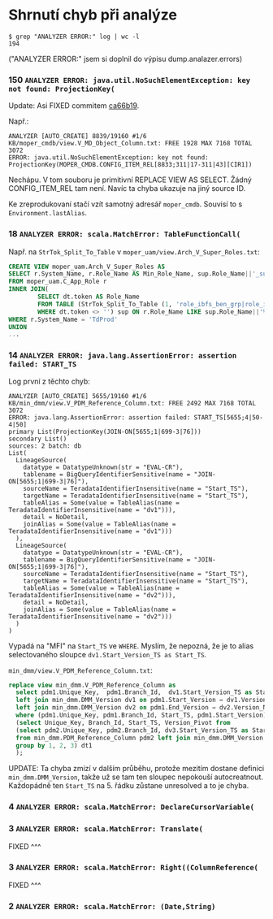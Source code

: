 # Shrnutí chyb při analýze

```
$ grep "ANALYZER ERROR:" log | wc -l
194
```

("ANALYZER ERROR:" jsem si doplnil do výpisu dump.analazer.errors)

### 150 `ANALYZER ERROR: java.util.NoSuchElementException: key not found: ProjectionKey(`

Update: Asi FIXED commitem [ca66b19](https://github.com/zombiqo/dalineage/commit/ca66b19a52cd42517db39a38069d049be82962ef).

Např.:
```
ANALYZER [AUTO_CREATE] 8839/19160 #1/6 KB/moper_cmdb/view.V_MD_Object_Column.txt: FREE 1928 MAX 7168 TOTAL 3072
ERROR: java.util.NoSuchElementException: key not found: ProjectionKey(MOPER_CMDB.CONFIG_ITEM_REL[8833;311|17-311|43][CIR1])
```
Nechápu. V tom souboru je primitivní REPLACE VIEW AS SELECT. Žádný CONFIG_ITEM_REL tam není. Navíc ta chyba ukazuje na jiný source ID.

Ke zreprodukovaní stačí vzít samotný adresář `moper_cmdb`. Souvisí to s `Environment.lastAlias`.

### 18 `ANALYZER ERROR: scala.MatchError: TableFunctionCall(`

Např. na `StrTok_Split_To_Table` v `moper_uam/view.Arch_V_Super_Roles.txt`:
```sql
CREATE VIEW moper_uam.Arch_V_Super_Roles AS
SELECT r.System_Name, r.Role_Name AS Min_Role_Name, sup.Role_Name||'_supp_auto' AS Sup_Role_Name
FROM moper_uam.C_App_Role r
INNER JOIN(
        SELECT dt.token AS Role_Name
        FROM TABLE (StrTok_Split_To_Table (1, 'role_ibfs_ben_grp|role_ibfs_ben|role_ibfs_bfa|role_ibfs_civ|role_ibfs_cmr|role_ibfs_cog|role_ibfs_dza|role_ibfs_gha|role_ibfs_gin|role_ibfs_grp|role_ibfs_mar_bnk|role_ibfs_mar_grp|role_ibfs_mar_sgl|role_ibfs_mar_tos|role_ibfs_mc|role_ibfs_mdg|role_ibfs_mrt|role_ibfs_sen|role_ibfs_shr|role_ibfs_tcd|role_ibfs_tgo|role_mcdq', '|') RETURNS (outkey INTEGER, tokennum INTEGER, token VARCHAR(500) CHARACTER SET Unicode)) AS dt
        WHERE dt.token <> '') sup ON r.Role_Name LIKE sup.Role_Name||'%' AND NOT(r.Role_Name = 'role_ibfs_ben_grp_stage' AND sup.Role_Name = 'role_ibfs_ben') AND NOT r.Role_Name LIKE '%supp_auto'
WHERE r.System_Name = 'TdProd'
UNION
...
```

### 14 `ANALYZER ERROR: java.lang.AssertionError: assertion failed: START_TS`

Log první z těchto chyb:
```
ANALYZER [AUTO_CREATE] 5655/19160 #1/6 KB/min_dmm/view.V_PDM_Reference_Column.txt: FREE 2492 MAX 7168 TOTAL 3072
ERROR: java.lang.AssertionError: assertion failed: START_TS[5655;4|50-4|50]
primary List(ProjectionKey(JOIN-ON[5655;1|699-3|76]))
secondary List()
sources: 2 batch: db
List(
  LineageSource(
    datatype = DatatypeUnknown(str = "EVAL-CR"),
    tablename = BigQueryIdentifierSensitive(name = "JOIN-ON[5655;1|699-3|76]"),
    sourceName = TeradataIdentifierInsensitive(name = "Start_TS"),
    targetName = TeradataIdentifierInsensitive(name = "Start_TS"),
    tableAlias = Some(value = TableAlias(name = TeradataIdentifierInsensitive(name = "dv1"))),
    detail = NoDetail,
    joinAlias = Some(value = TableAlias(name = TeradataIdentifierInsensitive(name = "dv1")))
  ),
  LineageSource(
    datatype = DatatypeUnknown(str = "EVAL-CR"),
    tablename = BigQueryIdentifierSensitive(name = "JOIN-ON[5655;1|699-3|76]"),
    sourceName = TeradataIdentifierInsensitive(name = "Start_TS"),
    targetName = TeradataIdentifierInsensitive(name = "Start_TS"),
    tableAlias = Some(value = TableAlias(name = TeradataIdentifierInsensitive(name = "dv2"))),
    detail = NoDetail,
    joinAlias = Some(value = TableAlias(name = TeradataIdentifierInsensitive(name = "dv2")))
  )
)
```

Vypadá na "MFI" na `Start_TS` ve `WHERE`. Myslím, že nepozná, že je to alias selectovaného sloupce `dv1.Start_Version_TS as Start_TS`.

`min_dmm/view.V_PDM_Reference_Column.txt`:
```sql
replace view min_dmm.V_PDM_Reference_Column as
  select pdm1.Unique_Key,  pdm1.Branch_Id,  dv1.Start_Version_TS as Start_TS, coalesce(dv2.End_Version_TS,timestamp '2999-12-31 23:59:59') as End_TS,  pdm1.Start_Version, pdm1.End_Version,  pdm1.Model_Unique_Key,  pdm1.Model_Code,  pdm1.Package_Unique_Key,  pdm1.Package_Code,  pdm1.Reference_Unique_Key,  pdm1.Reference_Code,  pdm1.Reference_Join_Nbr,  pdm1.Parent_Object_Unique_Key,  pdm1.Parent_Object,  pdm1.Parent_Column_Unique_Key,  pdm1.Parent_Column,  pdm1.Child_Object_Unique_Key,  pdm1.Child_Object,  pdm1.Child_Column_Unique_Key,  pdm1.Child_Column,  pdm1.Creator_Name,  pdm1.Creation_TS,  pdm1.Modifier,  pdm1.Modification_TS,  pdm1.Overall_Modification_TS,  pdm1.Parent_Unique_Key from min_dmm.PDM_Reference_Column pdm1
  left join min_dmm.DMM_Version dv1 on pdm1.Start_Version = dv1.Version_Number
  left join min_dmm.DMM_Version dv2 on pdm1.End_Version = dv2.Version_Number
  where (pdm1.Unique_Key, pdm1.Branch_Id, Start_TS, pdm1.Start_Version) in
  (select Unique_Key, Branch_Id, Start_TS, Version_Pivot from
  (select pdm2.Unique_Key, pdm2.Branch_Id, dv3.Start_Version_TS as Start_TS, max(pdm2.Start_Version) as Version_Pivot
  from min_dmm.PDM_Reference_Column pdm2 left join min_dmm.DMM_Version dv3 on pdm2.Start_Version = dv3.Version_Number
  group by 1, 2, 3) dt1
  );
```

UPDATE: Ta chyba zmizí v dalším průběhu, protože mezitím dostane definici `min_dmm.DMM_Version`, takže už se tam ten sloupec nepokouší autocreatnout. Každopádně ten `Start_TS` na 5. řádku zůstane unresolved a to je chyba.

### 4 `ANALYZER ERROR: scala.MatchError: DeclareCursorVariable(`
### 3 `ANALYZER ERROR: scala.MatchError: Translate(`
FIXED ^^^
### 3 `ANALYZER ERROR: scala.MatchError: Right((ColumnReference(`
FIXED ^^^
### 2 `ANALYZER ERROR: scala.MatchError: (Date,String)`
